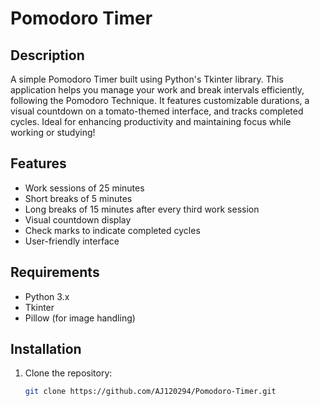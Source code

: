 # Pomodoro Timer

## Description
A simple Pomodoro Timer built using Python's Tkinter library. This application helps you manage your work and break intervals efficiently, following the Pomodoro Technique. It features customizable durations, a visual countdown on a tomato-themed interface, and tracks completed cycles. Ideal for enhancing productivity and maintaining focus while working or studying!

## Features
- Work sessions of 25 minutes
- Short breaks of 5 minutes
- Long breaks of 15 minutes after every third work session
- Visual countdown display
- Check marks to indicate completed cycles
- User-friendly interface

## Requirements
- Python 3.x
- Tkinter
- Pillow (for image handling)

## Installation
1. Clone the repository:
   ```bash
   git clone https://github.com/AJ120294/Pomodoro-Timer.git
